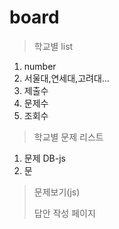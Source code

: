 # board
>학교별 list
1. number 
2. 서울대,연세대,고려대...
3. 제출수
4. 문제수
5. 조회수

>학교별 문제 리스트
1. 문제 DB-js
2. 문
>문제보기(js)
>
>답안 작성 페이지
